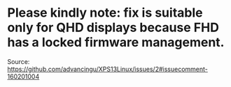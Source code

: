 # Please kindly note: fix is suitable only for QHD displays because FHD has a locked firmware management.
Source: https://github.com/advancingu/XPS13Linux/issues/2#issuecomment-160201004
